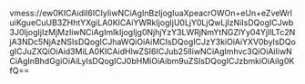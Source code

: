 vmess://ew0KICAidiI6ICIyIiwNCiAgInBzIjogIuaXpeacrOWOn+eUn+eZveWrluiKgueCuUB3ZHhtYXgiLA0KICAiYWRkIjogIjU0LjY0LjQwLjIzNiIsDQogICJwb3J0IjogIjIzMjMzIiwNCiAgImlkIjogIjg0NjhjYzY3LWRjNmYtNGZlYy04YjllLTc2NjA3NDc5NjAzNSIsDQogICJhaWQiOiAiMCIsDQogICJzY3kiOiAiYXV0byIsDQogICJuZXQiOiAid3MiLA0KICAidHlwZSI6ICJub25lIiwNCiAgImhvc3QiOiAiIiwNCiAgInBhdGgiOiAiLyIsDQogICJ0bHMiOiAibm9uZSIsDQogICJzbmkiOiAiIg0KfQ==
